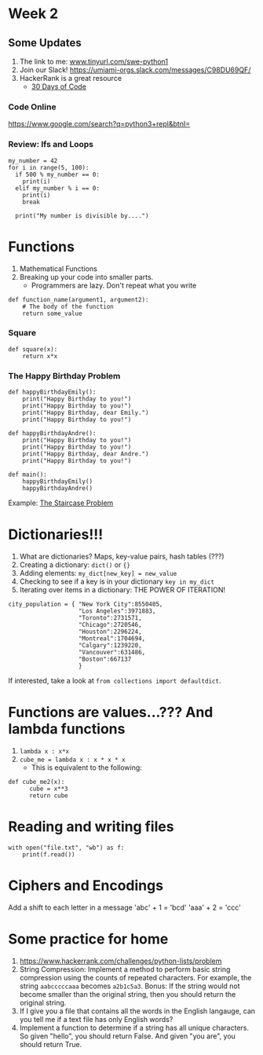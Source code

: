 # Week 2

## Some Updates
1. The link to me: www.tinyurl.com/swe-python1
2. Join our Slack! https://umiami-orgs.slack.com/messages/C98DU69QF/
3. HackerRank is a great resource
      - [30 Days of Code](https://www.hackerrank.com/challenges/30-hello-world/problem)


### Code Online
https://www.google.com/search?q=python3+repl&btnI=

### Review: Ifs and Loops
```
my_number = 42
for i in range(5, 100):
  if 500 % my_number == 0:
    print(i)
  elif my_number % i == 0:
    print(i)
    break
  
  print("My number is divisible by....")
```

# Functions
1. Mathematical Functions
2. Breaking up your code into smaller parts.
      - Programmers are lazy. Don't repeat what you write

```
def function_name(argument1, argument2):
    # The body of the function
    return some_value
```

### Square
```
def square(x):
    return x*x
```


### The Happy Birthday Problem
```
def happyBirthdayEmily():
    print("Happy Birthday to you!")
    print("Happy Birthday to you!")
    print("Happy Birthday, dear Emily.")
    print("Happy Birthday to you!")

def happyBirthdayAndre():
    print("Happy Birthday to you!")
    print("Happy Birthday to you!")
    print("Happy Birthday, dear Andre.")
    print("Happy Birthday to you!")

def main():
    happyBirthdayEmily()
    happyBirthdayAndre()
```

Example: [The Staircase Problem](https://www.hackerrank.com/challenges/staircase/problem)

# Dictionaries!!!
1. What are dictionaries? Maps, key-value pairs, hash tables (???)
2. Creating a dictionary: `dict()` or `{}`
3. Adding elements: `my_dict[new_key] = new_value`
4. Checking to see if a key is in your dictionary `key in my_dict`
5. Iterating over items in a dictionary: THE POWER OF ITERATION!


```
city_population = { "New York City":8550405, 
                    "Los Angeles":3971883, 
                    "Toronto":2731571, 
                    "Chicago":2720546, 
                    "Houston":2296224, 
                    "Montreal":1704694, 
                    "Calgary":1239220, 
                    "Vancouver":631486, 
                    "Boston":667137
                    }
```

If interested, take a look at `from collections import defaultdict`. 

# Functions are values...??? And lambda functions
1. `lambda x : x*x`
2. `cube_me = lambda x : x * x * x`
    - This is equivalent to the following:
``` 
def cube_me2(x):
      cube = x**3
      return cube
```

# Reading and writing files
```
with open("file.txt", "wb") as f:
    print(f.read())
```

# Ciphers and Encodings
Add a shift to each letter in a message
'abc' + 1 = 'bcd'
'aaa' + 2 = 'ccc'

# Some practice for home
1. https://www.hackerrank.com/challenges/python-lists/problem
2. String Compression: Implement a method to perform basic string compression using the counts of repeated characters. For example, the string `aabcccccaaa` becomes `a2b1c5a3`. Bonus: If the string would not become smaller than the original string, then you should return the original string.
3. If I give you a file that contains all the words in the English langauge, can you tell me if a text file has only English words?
4. Implement a function to determine if a string has all unique characters. So given "hello", you should return False. And given "you are", you should return True.
